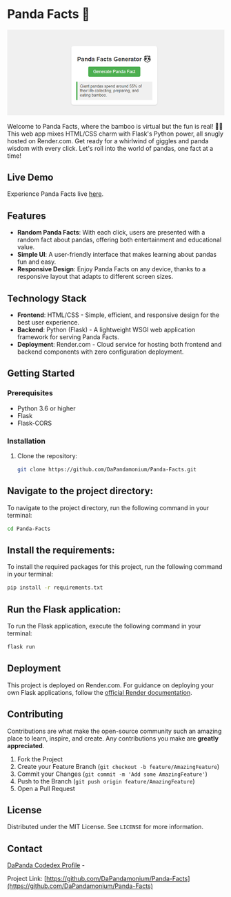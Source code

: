 # Panda Facts 🐼

![Header Image](https://raw.githubusercontent.com/DaPandamonium/Panda-Facts/main/pandafacts1.png)


Welcome to Panda Facts, where the bamboo is virtual but the fun is real! 🐼✨ This web app mixes HTML/CSS charm with Flask's Python power, all snugly hosted on Render.com. Get ready for a whirlwind of giggles and panda wisdom with every click. Let's roll into the world of pandas, one fact at a time!

## Live Demo

Experience Panda Facts live [here](https://dapandamonium.github.io/Panda-Facts/).

## Features

- **Random Panda Facts**: With each click, users are presented with a random fact about pandas, offering both entertainment and educational value.
- **Simple UI**: A user-friendly interface that makes learning about pandas fun and easy.
- **Responsive Design**: Enjoy Panda Facts on any device, thanks to a responsive layout that adapts to different screen sizes.

## Technology Stack

- **Frontend**: HTML/CSS - Simple, efficient, and responsive design for the best user experience.
- **Backend**: Python (Flask) - A lightweight WSGI web application framework for serving Panda Facts.
- **Deployment**: Render.com - Cloud service for hosting both frontend and backend components with zero configuration deployment.

## Getting Started

### Prerequisites

- Python 3.6 or higher
- Flask
- Flask-CORS

### Installation

1. Clone the repository:
   ```sh
   git clone https://github.com/DaPandamonium/Panda-Facts.git
   ```


## Navigate to the project directory:

To navigate to the project directory, run the following command in your terminal:

```bash
cd Panda-Facts
```

## Install the requirements:

To install the required packages for this project, run the following command in your terminal:

```bash
pip install -r requirements.txt
```

## Run the Flask application:

To run the Flask application, execute the following command in your terminal:

```bash
flask run
```

## Deployment

This project is deployed on Render.com. For guidance on deploying your own Flask applications, follow the [official Render documentation](https://render.com/docs).

## Contributing

Contributions are what make the open-source community such an amazing place to learn, inspire, and create. Any contributions you make are **greatly appreciated**.

1. Fork the Project
2. Create your Feature Branch (`git checkout -b feature/AmazingFeature`)
3. Commit your Changes (`git commit -m 'Add some AmazingFeature'`)
4. Push to the Branch (`git push origin feature/AmazingFeature`)
5. Open a Pull Request

## License

Distributed under the MIT License. See `LICENSE` for more information.

## Contact

[DaPanda Codedex Profile](https://www.codedex.io/@DaPanda) - 

Project Link: [https://github.com/DaPandamonium/Panda-Facts](https://github.com/DaPandamonium/Panda-Facts)
